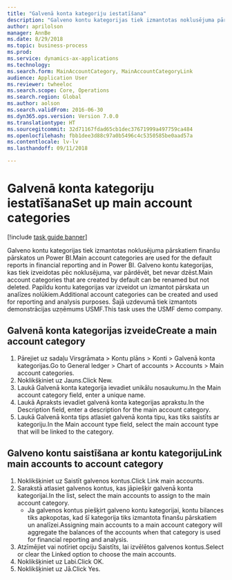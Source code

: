 ```yaml
--- 
title: "Galvenā konta kategoriju iestatīšana"
description: "Galveno kontu kategorijas tiek izmantotas noklusējuma pārskatiem finanšu pārskatos un Power BI."
author: aprilolson
manager: AnnBe
ms.date: 8/29/2018
ms.topic: business-process
ms.prod: 
ms.service: dynamics-ax-applications
ms.technology: 
ms.search.form: MainAccountCategory, MainAccountCategoryLink
audience: Application User
ms.reviewer: twheeloc
ms.search.scope: Core, Operations
ms.search.region: Global
ms.author: aolson
ms.search.validFrom: 2016-06-30
ms.dyn365.ops.version: Version 7.0.0
ms.translationtype: HT
ms.sourcegitcommit: 32d71167fdad65cb1dec37671999a497759ca484
ms.openlocfilehash: fbb1dee3d88c97a0b5496c4c5350585be0aad57a
ms.contentlocale: lv-lv
ms.lasthandoff: 09/11/2018

---
```

# <a name="set-up-main-account-categories"></a><span data-ttu-id="b936c-103">Galvenā konta kategoriju iestatīšana</span><span class="sxs-lookup"><span data-stu-id="b936c-103">Set up main account categories</span></span>

[!include [task guide banner](../../includes/task-guide-banner.md)]

<span data-ttu-id="b936c-104">Galveno kontu kategorijas tiek izmantotas noklusējuma pārskatiem finanšu pārskatos un Power BI.</span><span class="sxs-lookup"><span data-stu-id="b936c-104">Main account categories are used for the default reports in financial reporting and in Power BI.</span></span> <span data-ttu-id="b936c-105">Galveno kontu kategorijas, kas tiek izveidotas pēc noklusējuma, var pārdēvēt, bet nevar dzēst.</span><span class="sxs-lookup"><span data-stu-id="b936c-105">Main account categories that are created by default can be renamed but not deleted.</span></span> <span data-ttu-id="b936c-106">Papildu kontu kategorijas var izveidot un izmantot pārskata un analīzes nolūkiem.</span><span class="sxs-lookup"><span data-stu-id="b936c-106">Additional account categories can be created and used for reporting and analysis purposes.</span></span> <span data-ttu-id="b936c-107">Šajā uzdevumā tiek izmantots demonstrācijas uzņēmums USMF.</span><span class="sxs-lookup"><span data-stu-id="b936c-107">This task uses the USMF demo company.</span></span>


## <a name="create-a-main-account-category"></a><span data-ttu-id="b936c-108">Galvenā konta kategorijas izveide</span><span class="sxs-lookup"><span data-stu-id="b936c-108">Create a main account category</span></span>
1. <span data-ttu-id="b936c-109">Pārejiet uz sadaļu Virsgrāmata > Kontu plāns > Konti > Galvenā konta kategorijas.</span><span class="sxs-lookup"><span data-stu-id="b936c-109">Go to General ledger > Chart of accounts > Accounts > Main account categories.</span></span>
2. <span data-ttu-id="b936c-110">Noklikšķiniet uz Jauns.</span><span class="sxs-lookup"><span data-stu-id="b936c-110">Click New.</span></span>
3. <span data-ttu-id="b936c-111">Laukā Galvenā konta kategorija ievadiet unikālu nosaukumu.</span><span class="sxs-lookup"><span data-stu-id="b936c-111">In the Main account category field, enter a unique name.</span></span>
4. <span data-ttu-id="b936c-112">Laukā Apraksts ievadiet galvenā konta kategorijas aprakstu.</span><span class="sxs-lookup"><span data-stu-id="b936c-112">In the Description field, enter a description for the main account category.</span></span>
5. <span data-ttu-id="b936c-113">Laukā Galvenā konta tips atlasiet galvenā konta tipu, kas tiks saistīts ar kategoriju.</span><span class="sxs-lookup"><span data-stu-id="b936c-113">In the Main account type field, select the main account type that will be linked to the category.</span></span>

## <a name="link-main-accounts-to-account-category"></a><span data-ttu-id="b936c-114">Galveno kontu saistīšana ar kontu kategoriju</span><span class="sxs-lookup"><span data-stu-id="b936c-114">Link main accounts to account category</span></span>
1. <span data-ttu-id="b936c-115">Noklikšķiniet uz Saistīt galvenos kontus.</span><span class="sxs-lookup"><span data-stu-id="b936c-115">Click Link main accounts.</span></span>
2. <span data-ttu-id="b936c-116">Sarakstā atlasiet galvenos kontus, kas jāpiešķir galvenā konta kategorijai.</span><span class="sxs-lookup"><span data-stu-id="b936c-116">In the list, select the main accounts to assign to the main account category.</span></span>
    * <span data-ttu-id="b936c-117">Ja galvenos kontus piešķirt galveno kontu kategorijai, kontu bilances tiks apkopotas, kad šī kategorija tiks izmantota finanšu pārskatiem un analīzei.</span><span class="sxs-lookup"><span data-stu-id="b936c-117">Assigning main accounts to a main account category will aggregate the balances of the accounts when that category is used for financial reporting and analysis.</span></span>  
3. <span data-ttu-id="b936c-118">Atzīmējiet vai notīriet opciju Saistīts, lai izvēlētos galvenos kontus.</span><span class="sxs-lookup"><span data-stu-id="b936c-118">Select or clear the Linked option to choose the main accounts.</span></span>
4. <span data-ttu-id="b936c-119">Noklikšķiniet uz Labi.</span><span class="sxs-lookup"><span data-stu-id="b936c-119">Click OK.</span></span>
5. <span data-ttu-id="b936c-120">Noklikšķiniet uz Jā.</span><span class="sxs-lookup"><span data-stu-id="b936c-120">Click Yes.</span></span>


